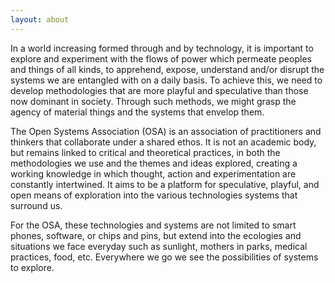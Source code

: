 ```yaml
---
layout: about
---
```


<p>In a world increasing formed through and by technology, it is important to explore and experiment with the flows of power which permeate peoples and things of all kinds, to apprehend, expose, understand and/or disrupt the systems we are entangled with on a daily basis.  To achieve this, we need to develop methodologies that are more playful and speculative than those now dominant in society.  Through such methods, we might grasp the agency of material things and the systems that envelop
them.</p>

<p>The Open Systems Association (OSA) is an association of practitioners and thinkers that collaborate under a shared ethos. It is not an academic body, but remains linked to critical and theoretical practices, in both the methodologies we use and the themes and ideas explored, creating a working knowledge in which thought, action and experimentation are constantly intertwined. It aims to be a platform for speculative, playful, and open means of exploration into the various technologies
systems that surround us.</p> 

<p>For the OSA, these technologies and systems are not limited to smart phones, software, or chips and pins, but extend into the ecologies and situations we face everyday such as sunlight, mothers in parks, medical practices, food, etc. Everywhere we go we see the possibilities of systems to explore.</p>
